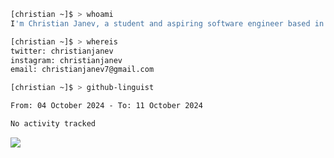 ```bash
[christian ~]$ > whoami
I'm Christian Janev, a student and aspiring software engineer based in Chicago, IL
```
```bash
[christian ~]$ > whereis
twitter: christianjanev
instagram: christianjanev
email: christianjanev7@gmail.com
```

```bash
[christian ~]$ > github-linguist
```
<!--START_SECTION:waka-->

```txt
From: 04 October 2024 - To: 11 October 2024

No activity tracked
```

<!--END_SECTION:waka-->

![](https://komarev.com/ghpvc/?username=christianjanev)
